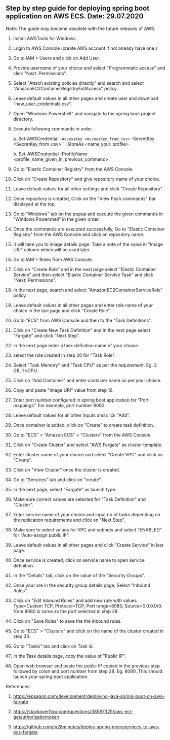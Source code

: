 Step by step guide for deploying spring boot application on AWS ECS. Date: 29.07.2020
-------------------------------------------------------------------------------------

Note: The guide may become obsolete with the future releases of AWS.

1. Install AWSTools for Windows.

2. Login to AWS Console (create AWS account if not already have one.)

3. Go to IAM > Users and click on Add User.

4. Provide username of your choice and select "Programmatic access" and click "Next: Permissions".

5. Select "Attach existing policies directly" and search and select "AmazonEC2ContainerRegistryFullAccess" policy.

6. Leave default values in all other pages and create user and download "new_user_credentials.csv".

7. Open "Windows Powershell" and navigate to the spring boot project directory.

8. Execute following commands in order.

    a. Set-AWSCredential ` -AccessKey <AccessKey_from_csv> ` -SecretKey <SecretKey_from_csv> ` -StoreAs <name_your_profile>
  
    b. Set-AWSCredential -ProfileName <profile_name_given_in_previous_command>
  
9. Go to "Elastic Container Registry" from the AWS Console.

10. Click on "Create Repository" and give repository name of your choice.

11. Leave default values for all other settings and click "Create Repository".

12. Once repository is created, Click on the "View Push commands" bar displayed at the top.

14. Go to "Windows" tab on the popup and execute the given commands in "Windows Powershell" in the given order.

15. Once the commands are executed successfully, Go to "Elastic Container Registry" from the AWS Console and click on repository name. 

16. It will take you to image details page. Take a note of the value in "Image URI" column which will be used later.

17. Go to IAM > Roles from AWS Console.

18. Click on "Create Role" and in the next page select "Elastic Container Service" and then select "Elastic Container Service Task" and click "Next: Permissions".

19. In the next page, search and select "AmazonEC2ContainerServiceRole" policy.

20. Leave default values in all other pages and enter role name of your choice in the last page and click "Create Role".

21. Go to "ECS" from AWS Console and then to the "Task Definitions".

22. Click on "Create New Task Definition" and in the next page select "Fargate" and click "Next Step".

23. In the next page enter a task definition name of your choice.

24. select the role created in step 20 for "Task Role".

25. Select "Task Memory" and "Task CPU" as per the requirement. Eg. 2 GB, 1 vCPU.

26. Click on "Add Container" and enter container name as per your choice.

27. Copy and paste "Image URI" value from step 16.

28. Enter port number configured in spring boot application for "Port mappings". For example, port number 8080.

29. Leave default values for all other inputs and click "Add".

30. Once container is added, click on "Create" to create task definition.

31. Go to "ECS" > "Amazon ECS" > "Clusters" from the AWS Console.

32. Click on "Create Cluster" and select "AWS Fargate" as cluster template.

33. Enter cluster name of your choice and select "Create VPC" and click on "Create".

34. Click on "View Cluster" once the cluster is created.

35. Go to "Services" tab and click on "create".

36. In the next page, select "Fargate" as launch type.

37. Make sure correct values are selected for "Task Definition" and "Cluster".

38. Enter service name of your choice and input no of tasks depending on the replication requirements and click on "Next Step".

39. Make sure to select values for VPC and subnets and select "ENABLED" for "Auto-assign public IP".

40. Leave default values in all other pages and click "Create Service" in last page.

41. Once service is created, click on service name to open service definition.

42. In the "Details" tab, click on the value of the "Security Groups".

43. Once your are in the security group details page, Select "Inbound Rules".

44. Click on "Edit Inbound Rules" and add new rule with values Type=Custom TCP, Protocol=TCP, Port range=8080, Source=0.0.0.0/0. Note 8080 is same as the port selected in step 28.

45. Click on "Save Rules" to save the the inbound rules.

46. Go to "ECS" > "Clusters" and click on the name of the cluster created in step 33.

47. Go to "Tasks" tab and click on Task id.

48. In the Task details page, copy the value of "Public IP".

49. Open web browser and paste the public IP copied in the previous step followed by colon and port number from step 28. Eg. 8080. This should launch your spring boot application.

References:

1. https://epsagon.com/development/deploying-java-spring-boot-on-aws-fargate
    
2. https://stackoverflow.com/questions/38587325/aws-ecr-getauthorizationtoken
    
3. https://github.com/in28minutes/deploy-spring-microservices-to-aws-ecs-fargate
